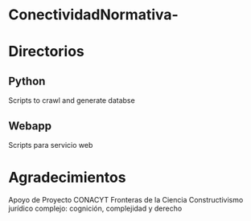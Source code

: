 # ConectividadNormativa-# Directorios## PythonScripts to crawl and generate databse## WebappScripts para servicio web# AgradecimientosApoyo de Proyecto CONACYT Fronteras de la Ciencia Constructivismo jurídico complejo: cognición, complejidad y derecho